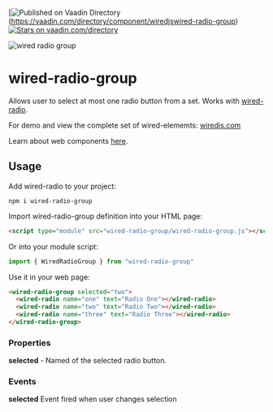 [![Published on Vaadin  Directory](https://img.shields.io/badge/Vaadin%20Directory-published-00b4f0.svg)(https://vaadin.com/directory/component/wiredjswired-radio-group)
[![Stars on vaadin.com/directory](https://img.shields.io/vaadin-directory/star/wiredjswired-radio-group.svg)](https://vaadin.com/directory/component/wiredjswired-radio-group)

![wired radio group](https://wiredjs.github.io/wired-elements/images/radio-group.png)

# wired-radio-group
Allows user to select at most one radio button from a set. Works with [wired-radio](https://github.com/wiredjs/wired-radio).

For demo and view the complete set of wired-elememts: [wiredjs.com](http://wiredjs.com/)

Learn about web components [here](https://www.webcomponents.org/introduction).

## Usage

Add wired-radio to your project:
```
npm i wired-radio-group
```
Import wired-radio-group definition into your HTML page:
```html
<script type="module" src="wired-radio-group/wired-radio-group.js"></script>
```
Or into your module script:
```javascript
import { WiredRadioGroup } from "wired-radio-group"
```

Use it in your web page:
```html
<wired-radio-group selected="two">
  <wired-radio name="one" text="Radio One"></wired-radio>
  <wired-radio name="two" text="Radio Two"></wired-radio>
  <wired-radio name="three" text="Radio Three"></wired-radio>
</wired-radio-group>
```

### Properties

**selected** - Named of the selected radio button.

### Events

**selected** Event fired when user changes selection

